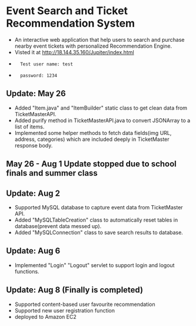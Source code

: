 # Event Search and Ticket Recommendation System
* An interactive web application that help users to search and purchase nearby event tickets with personalized Recommendation Engine.
* Visted it at http://18.144.35.160/Jupiter/index.html
*       Test user name: test
*       password: 1234

## Update: May 26
* Added "Item.java" and "ItemBuilder" static class to get clean data from TicketMasterAPI.
* Added purify method in TicketMasterAPI.java to convert JSONArray to a list of items.
* Implemented some helper methods to fetch data fields(img URL, address, categories) which are included deeply in TicketMaster response body.

## May 26 - Aug 1 Update stopped due to school finals and summer class

## Update: Aug 2
* Supported MySQL database to capture event data from TicketMaster API.
* Added "MySQLTableCreation" class to automatically reset tables in database(prevent data messed up).
* Added "MySQLConnection" class to save search results to database.

## Update: Aug 6
* Implemented "Login" "Logout" servlet to support login and logout functions.

## Update: Aug 8 (Finally is completed)
* Supported content-based user favourite recommendation
* Supported new user registration function
* deployed to Amazon EC2 
